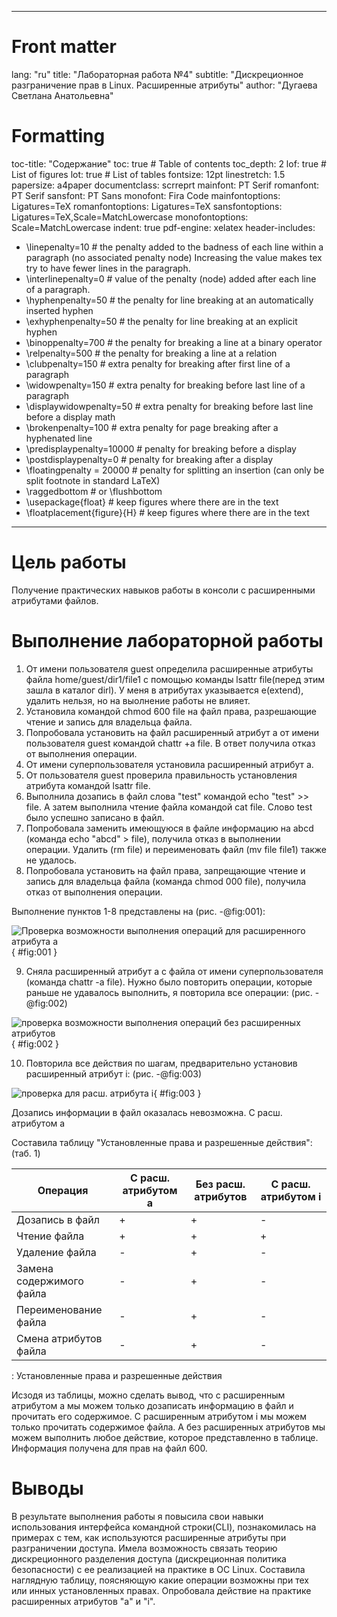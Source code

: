 ﻿
---
# Front matter
lang: "ru"
title: "Лабораторная работа №4"
subtitle: "Дискреционное разграничение прав в Linux. Расширенные атрибуты"
author: "Дугаева Светлана Анатольевна"

# Formatting
toc-title: "Содержание"
toc: true # Table of contents
toc_depth: 2
lof: true # List of figures
lot: true # List of tables
fontsize: 12pt
linestretch: 1.5
papersize: a4paper
documentclass: scrreprt
mainfont: PT Serif
romanfont: PT Serif
sansfont: PT Sans
monofont: Fira Code
mainfontoptions: Ligatures=TeX
romanfontoptions: Ligatures=TeX
sansfontoptions: Ligatures=TeX,Scale=MatchLowercase
monofontoptions: Scale=MatchLowercase
indent: true
pdf-engine: xelatex
header-includes:
  - \linepenalty=10 # the penalty added to the badness of each line within a paragraph (no associated penalty node) Increasing the value makes tex try to have fewer lines in the paragraph.
  - \interlinepenalty=0 # value of the penalty (node) added after each line of a paragraph.
  - \hyphenpenalty=50 # the penalty for line breaking at an automatically inserted hyphen
  - \exhyphenpenalty=50 # the penalty for line breaking at an explicit hyphen
  - \binoppenalty=700 # the penalty for breaking a line at a binary operator
  - \relpenalty=500 # the penalty for breaking a line at a relation
  - \clubpenalty=150 # extra penalty for breaking after first line of a paragraph
  - \widowpenalty=150 # extra penalty for breaking before last line of a paragraph
  - \displaywidowpenalty=50 # extra penalty for breaking before last line before a display math
  - \brokenpenalty=100 # extra penalty for page breaking after a hyphenated line
  - \predisplaypenalty=10000 # penalty for breaking before a display
  - \postdisplaypenalty=0 # penalty for breaking after a display
  - \floatingpenalty = 20000 # penalty for splitting an insertion (can only be split footnote in standard LaTeX)
  - \raggedbottom # or \flushbottom
  - \usepackage{float} # keep figures where there are in the text
  - \floatplacement{figure}{H} # keep figures where there are in the text
---

# Цель работы

Получение практических навыков работы в консоли с расширенными атрибутами файлов.

# Выполнение лабораторной работы

1. От имени пользователя guest определила расширенные атрибуты файла home/guest/dir1/file1 с помощью команды lsattr file(перед этим зашла в каталог dirl). У меня в атрибутах указывается e(extend), удалить нельзя, но на выолнение работы не влияет.
2. Установила командой chmod 600 file на файл права, разрешающие чтение и запись для владельца файла.
3. Попробовала установить на файл расширенный атрибут а от имени пользователя guest командой chattr +a file. В ответ получила отказ от выполнения операции.
4. От имени суперпользователя установила расширенный атрибут a.
5. От пользователя guest проверила правильность установления атрибута командой lsattr file.
6. Выполнила дозапись в файл слова "test" командой echo "test" >> file. А затем выполнила чтение файла командой cat file. Слово test было успешно записано в файл.
7. Попробовала заменить имеющуюся в файле информацию на abcd (команда echo "abcd" > file), получила отказ в выполнении операции. Удалить (rm file) и переименовать файл (mv file file1) также не удалось. 
8. Попробовала установить на файл права, запрещающие чтение и запись для владельца файла (команда chmod 000 file), получила отказ от выполнения операции.

Выполнение пунктов 1-8 представлены на (рис. -@fig:001):

![Проверка возможности выполнения операций для расширенного атрибута a](im/1.PNG){ #fig:001 }

9. Сняла расширенный атрибут a с файла от имени суперпользователя (команда chattr -a file). Нужно было повторить операции, которые раньше не удавалось выполнить, я повторила все операции: (рис. -@fig:002)

![проверка возможности выполнения операций без расширенных атрибутов](im/2.PNG){ #fig:002 }

10. Повторила все действия по шагам, предварительно установив расширенный атрибут i: (рис. -@fig:003)

![проверка для расш. атрибута i](im/3.PNG){ #fig:003 }

Дозапись информации в файл оказалась невозможна. С расш. атрибутом a

Составила таблицу "Установленные права и разрешенные действия": (таб. 1)

|Операция                 |С расш. атрибутом a|Без расш. атрибутов|С расш. атрибутом i|
|-------------------------|-------------------|-------------------|-------------------|
|Дозапись в файл          |+                  |+                  |-                  |
|Чтение файла             |+                  |+                  |+                  |
|Удаление файла           |-                  |+                  |-                  |
|Замена содержимого файла |-                  |+                  |-                  |
|Переименование файла     |-                  |+                  |-                  |
|Смена атрибутов файла    |-                  |+                  |-                  |

: Установленные права и разрешенные действия

Исзодя из таблицы, можно сделать вывод, что с расширенным атрибутом a мы можем только дозаписать информацию в файл и прочитать его содержимое. С расширенным атрибутом i мы можем только прочитать содержимое файла. А без расширенных атрибутов мы можем выполнить любое действие, которое представленно в таблице. Информация получена для прав на файл 600.

# Выводы

В результате выполнения работы я повысила свои навыки использования интерфейса командной строки(CLI), познакомилась на примерах с тем, как используются расширенные атрибуты при разграничении доступа. Имела возможность связать теорию дискреционного разделения доступа (дискреционная политика безопасности) с ее реализацией на практике в ОС Linux. Составила наглядную таблицу, поясняющую какие операции возможны при тех или инных установленных правах. Опробовала действие на практике расширенных атрибутов "a" и "i".  
